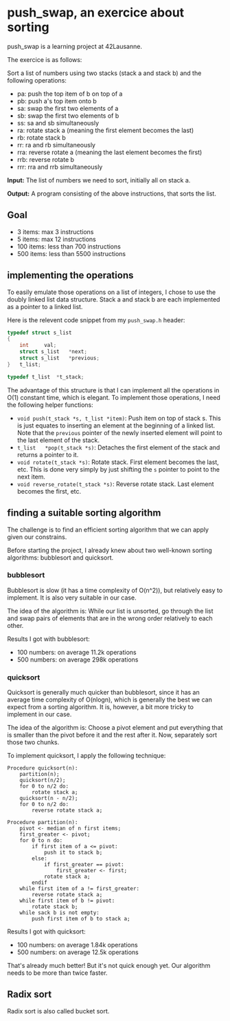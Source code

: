 # push_swap, an exercice about sorting

push_swap is a learning project at 42Lausanne.

The exercice is as follows:

Sort a list of numbers using two stacks (stack a and stack b) and the following operations:
- pa: push the top item of b on top of a
- pb: push a's top item onto b
- sa: swap the first two elements of a
- sb: swap the first two elements of b
- ss: sa and sb simultaneously
- ra: rotate stack a (meaning the first element becomes the last)
- rb: rotate stack b
- rr: ra and rb simultaneously
- rra: reverse rotate a (meaning the last element becomes the first)
- rrb: reverse rotate b
- rrr: rra and rrb simultaneously

**Input:**
The list of numbers we need to sort, initially all on stack a.

**Output:**
A program consisting of the above instructions, that sorts the list.

## Goal
- 3 items: max 3 instructions
- 5 items: max 12 instructions
- 100 items: less than 700 instructions
- 500 items: less than 5500 instructions

## implementing the operations

To easily emulate those operations on a list of integers, I chose to use the doubly linked list data structure.
Stack a and stack b are each implemented as a pointer to a linked list.

Here is the relevent code snippet from my `push_swap.h` header:
```C
typedef struct s_list
{
	int		val;
	struct s_list	*next;
	struct s_list	*previous;
}	t_list;

typedef t_list	*t_stack;
```

The advantage of this structure is that I can implement all the operations in O(1) constant time, which is elegant.
To implement those operations, I need the following helper functions:
- `void	push(t_stack *s, t_list *item)`: Push item on top of stack s. This is just equates to inserting an element at the beginning of a linked list. Note that the `previous` pointer of the newly inserted element will point to the last element of the stack.
- `t_list	*pop(t_stack *s)`: Detaches the first element of the stack and returns a pointer to it.
- `void	rotate(t_stack *s)`: Rotate stack. First element becomes the last, etc. This is done very simply by just shifting the `s` pointer to point to the next item.
- `void reverse_rotate(t_stack *s)`:  Reverse rotate stack. Last element becomes the first, etc.


## finding a suitable sorting algorithm

The challenge is to find an efficient sorting algorithm that we can apply given our constrains.

Before starting the project, I already knew about two well-known sorting algorithms: bubblesort and quicksort.

### bubblesort

Bubblesort is slow (it has a time complexity of O(n^2)), but relatively easy to implement.
It is also very suitable in our case.

The idea of the algorithm is:
While our list is unsorted, go through the list and swap pairs of elements that are in the wrong order relatively to each other.

Results I got with bubblesort:
- 100 numbers: on average 11.2k operations
- 500 numbers: on average 298k operations

### quicksort

Quicksort is generally much quicker than bubblesort, since it has an average time complexity of O(nlogn), which is generally the best we can expect from a sorting algorithm.
It is, however, a bit more tricky to implement in our case.

The idea of the algorithm is:
Choose a pivot element and put everything that is smaller than the pivot before it and the rest after it. Now, separately sort those two chunks.

To implement quicksort, I apply the following technique:
```
Procedure quicksort(n):
	partition(n);
	quicksort(n/2);
	for 0 to n/2 do:
		rotate stack a;
	quicksort(n - n/2);
	for 0 to n/2 do:
		reverse rotate stack a;
```
```
Procedure partition(n):
	pivot <- median of n first items;
	first_greater <- pivot;
	for 0 to n do:
		if first item of a <= pivot:
			push it to stack b;
		else:
			if first_greater == pivot:
				first_greater <- first;
			rotate stack a;
		endif
	while first item of a != first_greater:
		reverse rotate stack a;
	while first item of b != pivot:
		rotate stack b;
	while sack b is not empty:
		push first item of b to stack a;
```

Results I got with quicksort:
- 100 numbers: on average 1.84k operations 
- 500 numbers: on average 12.5k operations

That's already much better! But it's not quick enough yet.
Our algorithm needs to be more than twice faster.

## Radix sort

Radix sort is also called bucket sort.
